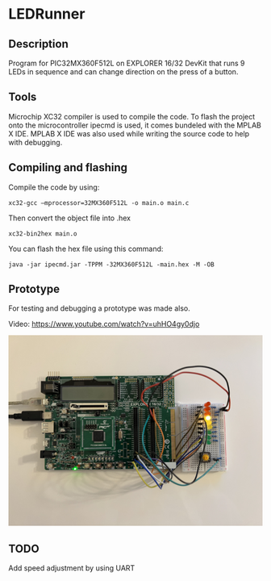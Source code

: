 # LEDRunner

## Description
Program for PIC32MX360F512L on EXPLORER 16/32 DevKit that runs 9 LEDs in sequence and can change direction on the press of a button.

## Tools
Microchip XC32 compiler is used to compile the code. To flash the project onto the microcontroller ipecmd is used, it comes bundeled with the MPLAB X IDE. MPLAB X IDE was also used while writing the source code to help with debugging.

## Compiling and flashing
Compile the code by using:
```
xc32-gcc –mprocessor=32MX360F512L -o main.o main.c
```
Then convert the object file into .hex
```
xc32-bin2hex main.o
```
You can flash the hex file using this command:
```
java -jar ipecmd.jar -TPPM -32MX360F512L -main.hex -M -OB
```

## Prototype
For testing and debugging a prototype was made also.

Video: https://www.youtube.com/watch?v=uhHO4gy0djo

![Prototype](proto.jpeg)

## TODO

Add speed adjustment by using UART
